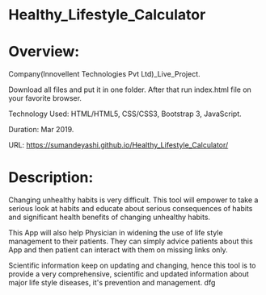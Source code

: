 # Healthy_Lifestyle_Calculator
# Overview:

Company(Innovellent Technologies Pvt Ltd)_Live_Project.

Download all files and put it in one folder. After that run index.html file on your favorite browser.

Technology Used: HTML/HTML5, CSS/CSS3, Bootstrap 3, JavaScript.

Duration: Mar 2019.

URL: https://sumandeyashi.github.io/Healthy_Lifestyle_Calculator/

# Description:

Changing unhealthy habits is very difficult. This tool will empower to take a serious look at habits and educate about serious consequences of habits and significant health benefits of changing unhealthy habits.

This App will also help Physician in widening the use of life style management to their patients. They can simply advice patients about this App and then patient can interact with them on missing links only.

Scientific information keep on updating and changing, hence this tool is to provide a very comprehensive, scientific and updated information about major life style diseases, it's prevention and management.
dfg
